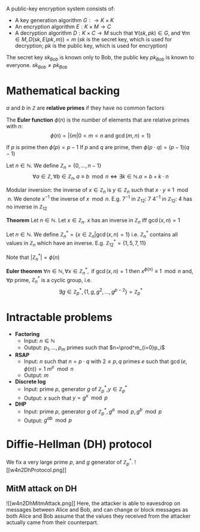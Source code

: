 A public-key encryption system consists of:
- A key generation algorithm $G:\rightarrow K\times K$
- An encryption algorithm $E:K\times M\rightarrow C$
- A decryption algorithm $D:K\times C\rightarrow M$
such that $\forall(sk,pk)\in G$, and $\forall m\in M, D(sk,E(pk,m))=m$
($sk$ is the secret key, which is used for decryption; $pk$ is the public key, which is used for encryption)

The secret key $sk_{Bob}$ is known only to Bob, the public key $pk_{Bob}$ is known to everyone. $sk_{Bob}\ne pk_{Bob}$

# Mathematical backing
$a$ and $b$ in $\mathbb{Z}$ are **relative primes** if they have no common factors

The **Euler function** $\phi(n)$ is the number of elements that are relative primes with $n$:
$$
\phi(n)=|\{m|0<m<n\text{ and }\gcd(m,n)=1\}
$$

If $p$ is prime then $\phi(p)=p-1$
If $p$ and $q$ are prime, then $\phi(p\cdot q)=(p-1)(q-1)$

Let $n\in\mathbb{N}$. We define $\mathbb{Z}_n=\{0,...,n-1\}$
$$
\forall a\in\mathbb{Z},\forall b\in\mathbb{Z}_n,a\equiv b\mod{n}\Leftrightarrow\exists k\in\mathbb{N}.a=b+k\cdot n
$$

Modular inversion: the inverse of $x\in\mathbb{Z}_n$ is $y\in\mathbb{Z}_n$ such that $x\cdot y\equiv 1\mod n$. We denote $x^{-1}$ the inverse of $x\mod n$.
E.g. $7^{-1}$ in $\mathbb{Z}_{12}$: $7$
$4^{-1}$ in $\mathbb{Z}_{12}$: $4$ has no inverse in $\mathbb{Z}_{12}$

**Theorem**
Let $n\in\mathbb{N}$. Let $x\in\mathbb{Z}_n$. $x$ has an inverse in $\mathbb{Z}_n$ iff $\gcd(x,n)=1$ 

Let $n\in\mathbb{N}$. We define $\mathbb{Z}^*_n=\{x\in\mathbb{Z}_n|\gcd(x,n)=1\}$ i.e. $\mathbb{Z}^*_n$ contains all values in $\mathbb{Z}_n$ which have an inverse.
E.g. $\mathbb{Z}^*_{12}=\{1,5,7,11\}$

Note that $|\mathbb{Z}^*_n|=\phi(n)$

**Euler theorem**
$\forall n\in\mathbb{N},\forall x\in\mathbb{Z}^*_n,\text{ if }\gcd(x,n)=1\text{ then }x^{\phi(n)}\equiv1\mod n$
and, $\forall p$ prime, $\mathbb{Z}^*_n$ is a cyclic group, i.e.
$$
\exists g\in\mathbb{Z}^*_p,\{1,g,g^2,...,g^{p-2}\}=\mathbb{Z}^*_p
$$

# Intractable problems
- **Factoring**
	- Input: $n\in\mathbb{N}$
	- Output: $p_1,...,p_m$ primes such that $n=\prod^m_{i=0}p_i$
- **RSAP**
	- Input: $n$ such that $n=p\cdot q$ with $2\leq p,q$ primes
			  $e$ such that $\gcd(e,\phi(n))=1$
			  $m^e\mod n$
	- Output: $m$
- **Discrete log**
	- Input: prime $p$, generator $g$ of $\mathbb{Z}^*_p$,$y\in\mathbb{Z}^*_p$
	- Output: $x$ such that $y=g^x\mod p$
- **DHP**
	- Input: prime $p$, generator $g$ of $\mathbb{Z}^*_p,g^a\mod p,g^b\mod p$
	- Output: $g^{ab}\mod p$

# Diffie-Hellman (DH) protocol
We fix a very large prime $p$, and $g$ generator of $\mathbb{Z}^*_p$.
![[w4n2DhProtocol.png]]
## MitM attack on DH
![[w4n2DhMitmAttack.png]]
Here, the attacker is able to eavesdrop on messages between Alice and Bob, and can change or block messages as both Alice and Bob assume that the values they received from the attacker actually came from their counterpart.